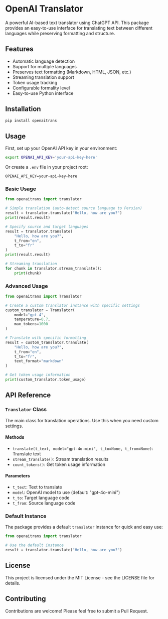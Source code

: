 # OpenAI Translator

A powerful AI-based text translator using ChatGPT API. This package provides an easy-to-use interface for translating text between different languages while preserving formatting and structure.

## Features

- Automatic language detection
- Support for multiple languages
- Preserves text formatting (Markdown, HTML, JSON, etc.)
- Streaming translation support
- Token usage tracking
- Configurable formality level
- Easy-to-use Python interface

## Installation

```bash
pip install openaitrans
```

## Usage

First, set up your OpenAI API key in your environment:

```bash
export OPENAI_API_KEY='your-api-key-here'
```

Or create a `.env` file in your project root:

```
OPENAI_API_KEY=your-api-key-here
```

### Basic Usage

```python
from openaitrans import translator

# Simple translation (auto-detect source language to Persian)
result = translator.translate("Hello, how are you?")
print(result.result)

# Specify source and target languages
result = translator.translate(
    "Hello, how are you?",
    t_from="en",
    t_to="fr"
)
print(result.result)

# Streaming translation
for chunk in translator.stream_translate():
    print(chunk)
```

### Advanced Usage

```python
from openaitrans import Translator

# Create a custom translator instance with specific settings
custom_translator = Translator(
    model="gpt-4",
    temperature=0.7,
    max_tokens=1000
)

# Translate with specific formatting
result = custom_translator.translate(
    "Hello, how are you?",
    t_from="en",
    t_to="fr",
    text_format="markdown"
)

# Get token usage information
print(custom_translator.token_usage)
```

## API Reference

### `Translator` Class

The main class for translation operations. Use this when you need custom settings.

#### Methods

- `translate(t_text, model="gpt-4o-mini", t_to=None, t_from=None)`: Translate text
- `stream_translate()`: Stream translation results
- `count_tokens()`: Get token usage information

#### Parameters

- `t_text`: Text to translate
- `model`: OpenAI model to use (default: "gpt-4o-mini")
- `t_to`: Target language code
- `t_from`: Source language code

### Default Instance

The package provides a default `translator` instance for quick and easy use:

```python
from openaitrans import translator

# Use the default instance
result = translator.translate("Hello, how are you?")
```

## License

This project is licensed under the MIT License - see the LICENSE file for details.

## Contributing

Contributions are welcome! Please feel free to submit a Pull Request. 